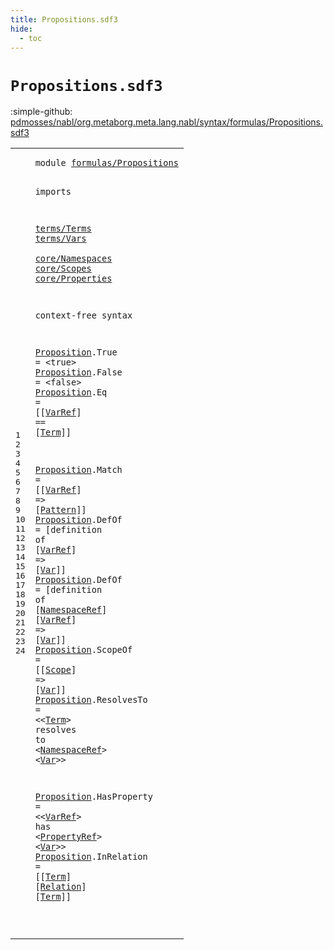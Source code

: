 ```yaml
---
title: Propositions.sdf3
hide:
  - toc
---
```


# `Propositions.sdf3`

:simple-github: [pdmosses/nabl/org.metaborg.meta.lang.nabl/syntax/formulas/Propositions.sdf3]

[pdmosses/nabl/org.metaborg.meta.lang.nabl/syntax/formulas/Propositions.sdf3]: https://github.com/pdmosses/nabl/blob/master/org.metaborg.meta.lang.nabl/syntax/formulas/Propositions.sdf3 "The source file on GitHub"

<div class="sdf3"><table class="highlighttable"><tbody><tr><td class="linenos"><div class="linenodiv"><pre><span></span>1
2
3
4
5
6
7
8
9
10
11
12
13
14
15
16
17
18
19
20
21
22
23
24
</pre></div></td>
<td class="code"><pre><code><span class="keyword">module</span> <a href="../Formulas.sdf3#formulas/Propositions_53_74" id="formulas/Propositions_7_28" title="Referenced at ../Formulas.sdf3 line 6">formulas/Propositions</a>

<span class="keyword">imports</span> 

  <a href="../../terms/Terms.sdf3#terms/Terms_7_18" id="terms/Terms_42_53" title="Defined at ../../terms/Terms.sdf3 line 1">terms/Terms</a> 
  <a href="../../terms/Vars.sdf3#terms/Vars_7_17" id="terms/Vars_57_67" title="Defined at ../../terms/Vars.sdf3 line 1">terms/Vars</a>  
  <a href="../../core/Namespaces.sdf3#core/Namespaces_7_22" id="core/Namespaces_72_87" title="Defined at ../../core/Namespaces.sdf3 line 1">core/Namespaces</a> 
  <a href="../../core/Scopes.sdf3#core/Scopes_7_18" id="core/Scopes_91_102" title="Defined at ../../core/Scopes.sdf3 line 1">core/Scopes</a> 
  <a href="../../core/Properties.sdf3#core/Properties_7_22" id="core/Properties_106_121" title="Defined at ../../core/Properties.sdf3 line 1">core/Properties</a>

<span class="keyword">context-free syntax</span>

  <a href="../Formulas.sdf3#Proposition_111_122" id="Proposition_146_157" title="Referenced at ../Formulas.sdf3 line 10">Proposition</a>.<span class="cons_Constructor"><span id="True_158_162" title="Not referenced locally, nor via imports">True</span></span> = &lt;<span class="cons_String">true</span>&gt; 
  <a href="../Formulas.sdf3#Proposition_111_122" id="Proposition_175_186" title="Referenced at ../Formulas.sdf3 line 10">Proposition</a>.<span class="cons_Constructor"><span id="False_187_192" title="Not referenced locally, nor via imports">False</span></span> = &lt;<span class="cons_String">false</span>&gt; 
  <a href="../Formulas.sdf3#Proposition_111_122" id="Proposition_206_217" title="Referenced at ../Formulas.sdf3 line 10">Proposition</a>.<span class="cons_Constructor"><span id="Eq_218_220" title="Not referenced locally, nor via imports">Eq</span></span> = [[<a href="../../terms/Vars.sdf3#VarRef_84_90" id="VarRef_225_231" title="Defined at ../../terms/Vars.sdf3 line 10, 18, 19">VarRef</a>] <span class="cons_String">==</span> [<a href="../../terms/Terms.sdf3#Term_523_527" id="Term_237_241" title="Defined at ../../terms/Terms.sdf3 line 29, 33, 34, 35, 36, 37, 38, 39, 40, 41, 42">Term</a>]] 
  
  <a href="../Formulas.sdf3#Proposition_111_122" id="Proposition_250_261" title="Referenced at ../Formulas.sdf3 line 10">Proposition</a>.<span class="cons_Constructor"><span id="Match_262_267" title="Not referenced locally, nor via imports">Match</span></span> = [[<a href="../../terms/Vars.sdf3#VarRef_84_90" id="VarRef_272_278" title="Defined at ../../terms/Vars.sdf3 line 10, 18, 19">VarRef</a>] <span class="cons_String">=&gt;</span> [<a href="../../terms/Terms.sdf3#Pattern_95_102" id="Pattern_284_291" title="Defined at ../../terms/Terms.sdf3 line 11, 15, 16, 17, 18, 19, 20, 21, 22, 23, 24, 25">Pattern</a>]] 
  <a href="../Formulas.sdf3#Proposition_111_122" id="Proposition_297_308" title="Referenced at ../Formulas.sdf3 line 10">Proposition</a>.<span class="cons_Constructor"><span id="DefOf_309_314" title="Not referenced locally, nor via imports">DefOf</span></span> = [<span class="cons_String">definition</span> <span class="cons_String">of</span> [<a href="../../terms/Vars.sdf3#VarRef_84_90" id="VarRef_333_339" title="Defined at ../../terms/Vars.sdf3 line 10, 18, 19">VarRef</a>] <span class="cons_String">=&gt;</span> [<a href="../../terms/Vars.sdf3#Var_80_83" id="Var_345_348" title="Defined at ../../terms/Vars.sdf3 line 10, 15, 16, 17">Var</a>]] 
  <a href="../Formulas.sdf3#Proposition_111_122" id="Proposition_354_365" title="Referenced at ../Formulas.sdf3 line 10">Proposition</a>.<span class="cons_Constructor"><span id="DefOf_366_371" title="Not referenced locally, nor via imports">DefOf</span></span> = [<span class="cons_String">definition</span> <span class="cons_String">of</span> [<a href="../../core/Namespaces.sdf3#NamespaceRef_340_352" id="NamespaceRef_390_402" title="Defined at ../../core/Namespaces.sdf3 line 24">NamespaceRef</a>] [<a href="../../terms/Vars.sdf3#VarRef_84_90" id="VarRef_405_411" title="Defined at ../../terms/Vars.sdf3 line 10, 18, 19">VarRef</a>] <span class="cons_String">=&gt;</span> [<a href="../../terms/Vars.sdf3#Var_80_83" id="Var_417_420" title="Defined at ../../terms/Vars.sdf3 line 10, 15, 16, 17">Var</a>]] 
  <a href="../Formulas.sdf3#Proposition_111_122" id="Proposition_426_437" title="Referenced at ../Formulas.sdf3 line 10">Proposition</a>.<span class="cons_Constructor"><span id="ScopeOf_438_445" title="Not referenced locally, nor via imports">ScopeOf</span></span> = [[<a href="../../core/Scopes.sdf3#Scope_386_391" id="Scope_450_455" title="Defined at ../../core/Scopes.sdf3 line 20, 21, 22">Scope</a>] <span class="cons_String">=&gt;</span> [<a href="../../terms/Vars.sdf3#Var_80_83" id="Var_461_464" title="Defined at ../../terms/Vars.sdf3 line 10, 15, 16, 17">Var</a>]] 
  <a href="../Formulas.sdf3#Proposition_111_122" id="Proposition_470_481" title="Referenced at ../Formulas.sdf3 line 10">Proposition</a>.<span class="cons_Constructor"><span id="ResolvesTo_482_492" title="Not referenced locally, nor via imports">ResolvesTo</span></span> = &lt;&lt;<a href="../../terms/Terms.sdf3#Term_523_527" id="Term_497_501" title="Defined at ../../terms/Terms.sdf3 line 29, 33, 34, 35, 36, 37, 38, 39, 40, 41, 42">Term</a>&gt; <span class="cons_String">resolves</span> <span class="cons_String">to</span> &lt;<a href="../../core/Namespaces.sdf3#NamespaceRef_340_352" id="NamespaceRef_516_528" title="Defined at ../../core/Namespaces.sdf3 line 24">NamespaceRef</a>&gt; &lt;<a href="../../terms/Vars.sdf3#Var_80_83" id="Var_531_534" title="Defined at ../../terms/Vars.sdf3 line 10, 15, 16, 17">Var</a>&gt;&gt; 
  
  <a href="../Formulas.sdf3#Proposition_111_122" id="Proposition_543_554" title="Referenced at ../Formulas.sdf3 line 10">Proposition</a>.<span class="cons_Constructor"><span id="HasProperty_555_566" title="Not referenced locally, nor via imports">HasProperty</span></span> = &lt;&lt;<a href="../../terms/Vars.sdf3#VarRef_84_90" id="VarRef_571_577" title="Defined at ../../terms/Vars.sdf3 line 10, 18, 19">VarRef</a>&gt; <span class="cons_String">has</span> &lt;<a href="../../core/Properties.sdf3#PropertyRef_500_511" id="PropertyRef_584_595" title="Defined at ../../core/Properties.sdf3 line 32, 33">PropertyRef</a>&gt; &lt;<a href="../../terms/Vars.sdf3#Var_80_83" id="Var_598_601" title="Defined at ../../terms/Vars.sdf3 line 10, 15, 16, 17">Var</a>&gt;&gt; 
  <a href="../Formulas.sdf3#Proposition_111_122" id="Proposition_607_618" title="Referenced at ../Formulas.sdf3 line 10">Proposition</a>.<span class="cons_Constructor"><span id="InRelation_619_629" title="Not referenced locally, nor via imports">InRelation</span></span> = [[<a href="../../terms/Terms.sdf3#Term_523_527" id="Term_634_638" title="Defined at ../../terms/Terms.sdf3 line 29, 33, 34, 35, 36, 37, 38, 39, 40, 41, 42">Term</a>] [<a href="../../core/Properties.sdf3#Relation_287_295" id="Relation_641_649" title="Defined at ../../core/Properties.sdf3 line 20">Relation</a>] [<a href="../../terms/Terms.sdf3#Term_523_527" id="Term_652_656" title="Defined at ../../terms/Terms.sdf3 line 29, 33, 34, 35, 36, 37, 38, 39, 40, 41, 42">Term</a>]] 

</code></pre></td></tr></tbody></table></div>